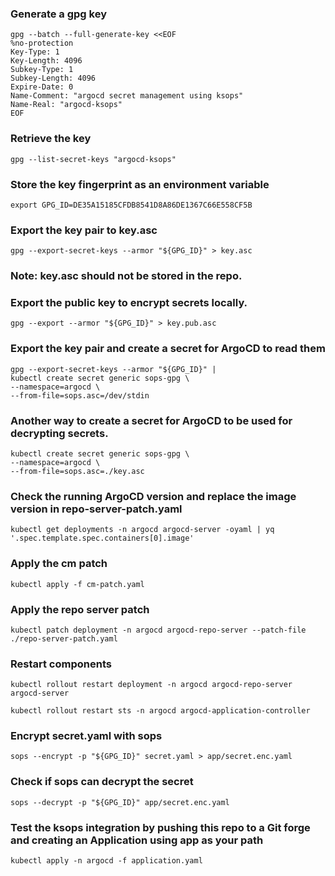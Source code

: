 ### Generate a gpg key

```
gpg --batch --full-generate-key <<EOF
%no-protection
Key-Type: 1
Key-Length: 4096
Subkey-Type: 1
Subkey-Length: 4096
Expire-Date: 0
Name-Comment: "argocd secret management using ksops"
Name-Real: "argocd-ksops"
EOF
```

### Retrieve the key

```
gpg --list-secret-keys "argocd-ksops"
```

### Store the key fingerprint as an environment variable

```
export GPG_ID=DE35A15185CFDB8541D8A86DE1367C66E558CF5B
```

### Export the key pair to key.asc

```
gpg --export-secret-keys --armor "${GPG_ID}" > key.asc
```

### Note: key.asc should not be stored in the repo.

### Export the public key to encrypt secrets locally.

```
gpg --export --armor "${GPG_ID}" > key.pub.asc
```

### Export the key pair and create a secret for ArgoCD to read them

```
gpg --export-secret-keys --armor "${GPG_ID}" |
kubectl create secret generic sops-gpg \
--namespace=argocd \
--from-file=sops.asc=/dev/stdin
```

### Another way to create a secret for ArgoCD to be used for decrypting secrets.

```
kubectl create secret generic sops-gpg \
--namespace=argocd \
--from-file=sops.asc=./key.asc
```

### Check the running ArgoCD version and replace the image version in repo-server-patch.yaml

```
kubectl get deployments -n argocd argocd-server -oyaml | yq '.spec.template.spec.containers[0].image'
```

### Apply the cm patch

```
kubectl apply -f cm-patch.yaml
```

### Apply the repo server patch

```
kubectl patch deployment -n argocd argocd-repo-server --patch-file ./repo-server-patch.yaml
```

### Restart components

```
kubectl rollout restart deployment -n argocd argocd-repo-server argocd-server

kubectl rollout restart sts -n argocd argocd-application-controller
```

### Encrypt secret.yaml with sops

```
sops --encrypt -p "${GPG_ID}" secret.yaml > app/secret.enc.yaml
```

### Check if sops can decrypt the secret

```
sops --decrypt -p "${GPG_ID}" app/secret.enc.yaml
```

### Test the ksops integration by pushing this repo to a Git forge and creating an Application using app as your path

```
kubectl apply -n argocd -f application.yaml
```


